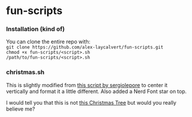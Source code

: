 # fun-scripts

### Installation (kind of)

You can clone the entire repo with:  
`git clone https://github.com/alex-laycalvert/fun-scripts.git`  
`chmod +x fun-scripts/<script>.sh`  
`/path/to/fun-scripts/<script>.sh`

### christmas.sh

This is slightly modified from [this script by sergiolepore](https://raw.githubusercontent.com/sergiolepore/ChristBASHTree/e757367e54e4d95166d9037b31211ad087e246fe/tree-EN.sh) to center it vertically and format it a little different. Also added a Nerd Font star on top.

I would tell you that this is not [this Christmas Tree](https://en.wikipedia.org/wiki/Christmas_Tree_EXEC) but would you really believe me?
